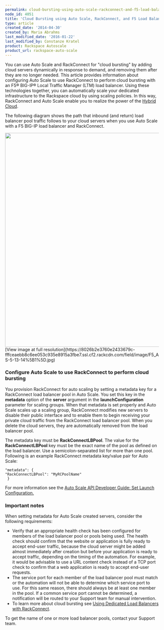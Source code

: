 ```yaml
---
permalink: cloud-bursting-using-auto-scale-rackconnect-and-f5-load-balancers/
node_id: 4051
title: 'Cloud Bursting using Auto Scale, RackConnect, and F5 Load Balancers'
type: article
created_date: '2014-04-30'
created_by: Maria Abrahms
last_modified_date: '2016-01-22'
last_modified_by: Constanze Kratel
product: Rackspace Autoscale
product_url: rackspace-auto-scale
---
```


You can use Auto Scale and RackConnect for "cloud bursting" by adding
cloud servers dynamically in response to demand, and removing them after
they are no longer needed. This article provides information about
configuring Auto Scale to use RackConnect to perform cloud bursting with
an F5&reg; BIG-IP&reg; Local Traffic Manager (LTM) load balancer. Using these
technologies together, you can automatically scale your dedicated
infrastructure to the Rackspace cloud by using scaling policies. In this
way, RackConnect and Auto Scale enable you to realize the power of
the [Hybrid Cloud](http://www.rackspace.com/cloud/hybrid/).

The following diagram shows the path that inbound (and return) load
balancer pool traffic follows to your cloud servers when you use Auto
Scale with a F5 BIG-IP load balancer and RackConnect.

<img src="{% asset_path rackspace-auto-scale/cloud-bursting-using-auto-scale-rackconnect-and-f5-load-balancers/F5_AS-5-13-14%5B1%5D.jpg %}" width="700" />
[View image at full
resolution](https://8026b2e3760e2433679c-fffceaebb8c6ee053c935e8915a3fbe7.ssl.cf2.rackcdn.com/field/image/F5_AS-5-13-14%5B1%5D.jpg)


### Configure Auto Scale to use RackConnect to perform cloud bursting

You provision RackConnect for auto scaling by setting a metadata key for
a RackConnect load balancer pool in Auto Scale. You set this key in the
**metadata** option of the **server** argument in
the **launchConfiguration** parameter for scaling groups. When that
metadata is set properly and Auto Scale scales up a scaling group,
RackConnect modifies new servers to disable their public interface and
to enable them to begin receiving your private cloud traffic from the
RackConnect load balancer pool. When you delete the cloud servers, they
are automatically removed from the load balancer pool.

The metadata key must be **RackConnectLBPool**. The value for the
**RackConnectLBPool** key must be the exact name of the pool as defined
on the load balancer. Use a semicolon-separated list for more than one
pool.  Following is an example RackConnect metadata key/value pair for
Auto Scale:

    "metadata": {
    "RackConnectLBPool": "MyRCPoolName"
     }

For more information see the [Auto Scale API Developer Guide: Set Launch
Configuration.](https://developer.rackspace.com/docs/autoscale/v1/developer-guide/#document-api-operations/configurations)

### Important notes

When setting metadata for Auto Scale created servers, consider the
following requirements:

-   Verify that an appropriate health check has been configured for
    members of the load balancer pool or pools being used. The health
    check should confirm that the website or application is fully ready
    to accept end-user traffic, because the cloud server might be added
    almost immediately after creation but before your application is
    ready to accept traffic, depending on the timing of the automation.
    For example, it would be advisable to use a URL content check
    instead of a TCP port check to confirm that a web application is
    ready to accept end-user requests.
-   The service port for each member of the load balancer pool must
    match or the automation will not be able to determine which service
    port to use. For this same reason, there should always be at least
    one member in the pool. If a common service port cannot be
    determined, a notification will be routed to your Support team for
    manual intervention.
-   To learn more about cloud bursting see [Using Dedicated Load
    Balancers with
    RackConnect](/how-to/using-dedicated-load-balancers-with-rackconnect-v20).

To get the name of one or more load balancer pools, contact your Support
team.
